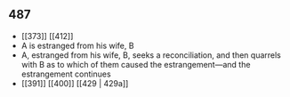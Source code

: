 ## 487
- [[373]] [[412]] 
- A is estranged from his wife, B
- A, estranged from his wife, B, seeks a reconciliation, and then quarrels with B as to which of them caused the estrangement—and the estrangement continues
- [[391]] [[400]] [[429 | 429a]] 

